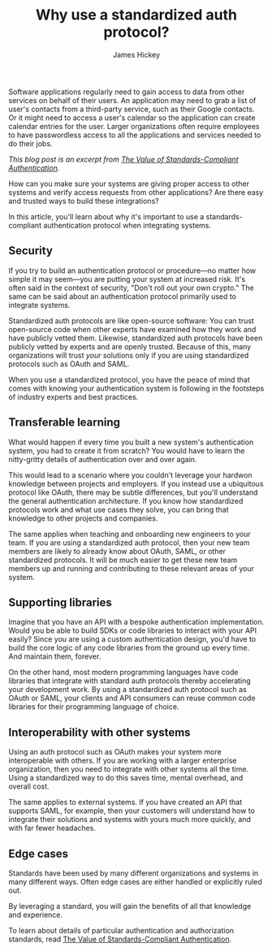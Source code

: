 ﻿---
layout: blog-post
title: Why use a standardized auth protocol?
description: What are the main reasons you should think about using a standarized authentication and authorization protocol such as OAuth?
author: James Hickey
image: blogs/why-use-standardized-auth-protocol/why-use-a-standardized-auth-protocol-header-image.png
category: blog
excerpt_separator: "<!--more-->"
---

Software applications regularly need to gain access to data from other services on behalf of their users. An application may need to grab a list of user's contacts from a third-party service, such as their Google contacts. Or it might need to access a user's calendar so the application can create calendar entries for the user. Larger organizations often require employees to have passwordless access to all the applications and services needed to do their jobs.

<!--more-->

_This blog post is an excerpt from [The Value of Standards-Compliant Authentication](/learn/expert-advice/identity-basics/value-standards-compliant-authentication/)._

How can you make sure your systems are giving proper access to other systems and verify access requests from other applications? Are there easy and trusted ways to build these integrations? 

In this article, you'll learn about why it's important to use a standards-compliant authentication protocol when integrating systems. 

## Security

If you try to build an authentication protocol or procedure—no matter how simple it may seem—you are putting your system at increased risk. It's often said in the context of security, "Don't roll out your own crypto." The same can be said about an authentication protocol primarily used to integrate systems.

Standardized auth protocols are like open-source software: You can trust open-source code when other experts have examined how they work and have publicly vetted them. Likewise, standardized auth protocols have been publicly vetted by experts and are openly trusted. Because of this, many organizations will trust _your_ solutions only if you are using standardized protocols such as OAuth and SAML.

When you use a standardized protocol, you have the peace of mind that comes with knowing your authentication system is following in the footsteps of industry experts and best practices.

## Transferable learning

What would happen if every time you built a new system's authentication system, you had to create it from scratch? You would have to learn the nitty-gritty details of authentication over and over again.

This would lead to a scenario where you couldn't leverage your hardwon knowledge between projects and employers. If you instead use a ubiquitous protocol like OAuth, there may be subtle differences, but you'll understand the general authentication architecture. If you know how standardized protocols work and what use cases they solve, you can bring that knowledge to other projects and companies.

The same applies when teaching and onboarding new engineers to your team. If you are using a standardized auth protocol, then your new team members are likely to already know about OAuth, SAML, or other standardized protocols. It will be much easier to get these new team members up and running and contributing to these relevant areas of your system.

## Supporting libraries

Imagine that you have an API with a bespoke authentication implementation. Would you be able to build SDKs or code libraries to interact with your API easily? Since you are using a custom authentication design, you'd have to build the core logic of any code libraries from the ground up every time. And maintain them, forever.

On the other hand, most modern programming languages have code libraries that integrate with standard auth protocols thereby accelerating your development work. By using a standardized auth protocol such as OAuth or SAML, your clients and API consumers can reuse common code libraries for their programming language of choice.

## Interoperability with other systems

Using an auth protocol such as OAuth makes your system more interoperable with others. If you are working with a larger enterprise organization, then you need to integrate with other systems all the time. Using a standardized way to do this saves time, mental overhead, and overall cost.

The same applies to external systems. If you have created an API that supports SAML, for example, then your customers will understand how to integrate their solutions and systems with yours much more quickly, and with far fewer headaches.

## Edge cases

Standards have been used by many different organizations and systems in many different ways. Often edge cases are either handled or explicitly ruled out. 

By leveraging a standard, you will gain the benefits of all that knowledge and experience.

To learn about details of particular authentication and authorization standards, read [The Value of Standards-Compliant Authentication](/learn/expert-advice/identity-basics/value-standards-compliant-authentication/).
